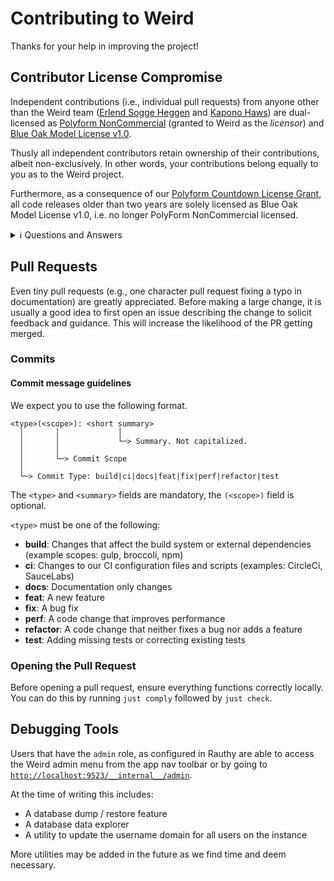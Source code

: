 # Contributing to Weird

Thanks for your help in improving the project!

## Contributor License Compromise

Independent contributions (i.e., individual pull requests) from anyone other than the Weird team ([Erlend Sogge Heggen][erlend] and [Kapono Haws][kapono]) are dual-licensed as [Polyform NonCommercial][polyform] (granted to Weird as the _licensor_) and [Blue Oak Model License v1.0][blueoak].

Thusly all independent contributors retain ownership of their contributions, albeit non-exclusively. In other words, your contributions belong equally to you as to the Weird project.

Furthermore, as a consequence of our [Polyform Countdown License Grant](/LICENSE.md#polyform-countdown-to-blue-oak), all code releases older than two years are solely licensed as Blue Oak Model License v1.0, i.e. no longer PolyForm NonCommercial licensed.

<details>

<summary>ℹ️ Questions and Answers</summary>

## Q&A

#### What is a "Contributor License Compromise"

It is our alternative to a [CLA][cla] or [DCO][dco]. The CLC intends to grant the maintainers of Weird the necessary ownership privileges to run a sustainable project whilst providing a low-friction way for external contributors to submit changes without fully relinquishing ownership of their contributions.

#### Why the PolyForm NonCommercial license?

Because Weird wants to serve self-hosters and cloud-subscribers on equal terms. As product developers we believe 'you become what you sell', and we want first and foremost to be software providers, not cloud providers. (Expounding blog post TBA).

#### Why the Blue Oak license?

Blue Oak is a simpler and [more modern alternative][blue-oak] to older permissive licenses with equivalent legal implications. It is [OSI approved][osi-approved]

</details>

## Pull Requests

Even tiny pull requests (e.g., one character pull request fixing a typo in documentation) are greatly appreciated. Before making a large change, it is usually a good idea to first open an issue describing the change to solicit feedback and guidance. This will increase the likelihood of the PR getting merged.

### Commits

#### Commit message guidelines

We expect you to use the following format.

```
<type>(<scope>): <short summary>
  │       │             │
  │       │             └─> Summary. Not capitalized.
  │       │
  │       └─> Commit Scope
  │
  └─> Commit Type: build|ci|docs|feat|fix|perf|refactor|test
```

The `<type>` and `<summary>` fields are mandatory, the `(<scope>)` field is optional.

`<type>` must be one of the following:

- **build**: Changes that affect the build system or external dependencies (example scopes: gulp, broccoli, npm)
- **ci**: Changes to our CI configuration files and scripts (examples: CircleCi, SauceLabs)
- **docs**: Documentation only changes
- **feat**: A new feature
- **fix**: A bug fix
- **perf**: A code change that improves performance
- **refactor**: A code change that neither fixes a bug nor adds a feature
- **test**: Adding missing tests or correcting existing tests

### Opening the Pull Request

Before opening a pull request, ensure everything functions correctly locally.
You can do this by running `just comply` followed by `just check`.

[erlend]: https://github.com/erlend-sh/
[kapono]: https://github.com/zicklag/
[polyform]: https://polyformproject.org/licenses/noncommercial/1.0.0/
[blueoak]: https://blueoakcouncil.org/license/1.0.0
[osi-approved]: https://opensource.org/license/blue-oak-model-license

<!-- dprint-ignore -->
[cla]: https://en.wikipedia.org/wiki/Contributor_License_Agreement
[dco]: https://en.wikipedia.org/wiki/Developer_Certificate_of_Origin

<!-- dprint-ignore -->
[blue-oak]: https://writing.kemitchell.com/2019/03/09/Deprecation-Notice.html

## Debugging Tools

Users that have the `admin` role, as configured in Rauthy are able to access the Weird admin menu
from the app nav toolbar or by going to
[`http://localhost:9523/__internal__/admin`](http://localhost:9523/__internal__/admin).

At the time of writing this includes:

- A database dump / restore feature
- A database data explorer
- A utility to update the username domain for all users on the instance

More utilities may be added in the future as we find time and deem necessary.
